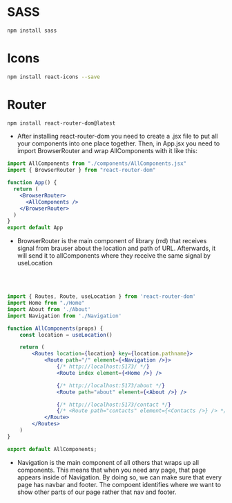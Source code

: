<!-- https://www.figma.com/design/nlowWDVF8yxl4EW4Qdk9eh/React-Projects-by-Alisher-Khujanov?node-id=0-1 -->
# SASS
```bash
npm install sass
```
<!-- ==================================================== -->
# Icons
<!-- https://react-icons.github.io/react-icons/ -->
```bash
npm install react-icons --save
```
<!-- ==================================================== -->
# Router
```bash
npm install react-router-dom@latest
```
- After installing react-router-dom you need to create a .jsx file to 
put all your components into one place together. 
Then, in App.jsx you need to import BrowserRouter and wrap AllComponents with it like this:
```jsx
import AllComponents from "./components/AllComponents.jsx"
import { BrowserRouter } from "react-router-dom"

function App() {
  return (
    <BrowserRouter>
      <AllComponents />
    </BrowserRouter>
  )
}
export default App
```
- BrowserRouter is the main component of library (rrd) that receives signal from brauser 
about the location and path of URL. Afterwards, it will send it to allComponents 
where they receive the same signal by useLocation

<!-- --------------------------------------------------------------------------- -->

<br><br>

<!-- --------------------------------------------------------------------------- -->
<!-- In AllComponents -->
```jsx
import { Routes, Route, useLocation } from 'react-router-dom'
import Home from "./Home"
import About from './About'
import Navigation from './Navigation'

function AllComponents(props) {
    const location = useLocation()

    return (
        <Routes location={location} key={location.pathname}>
            <Route path="/" element={<Navigation />}>
                {/* http://localhost:5173/ */}
                <Route index element={<Home />} />

                {/* http://localhost:5173/about */}
                <Route path="about" element={<About />} />

                {/* http://localhost:5173/contact */}
                {/* <Route path="contacts" element={<Contacts />} /> */}
            </Route>
        </Routes>
    )
}

export default AllComponents;
```

- Navigation is the main component of all others that wraps up all components. This means that when you need any page, that page appears inside of Navigation. By doing so, we can make sure that every page has navbar and footer. The <Outlet> compoent identifies where we want to show other parts of our page rather that nav and footer.

<!-- ==================================================== -->





